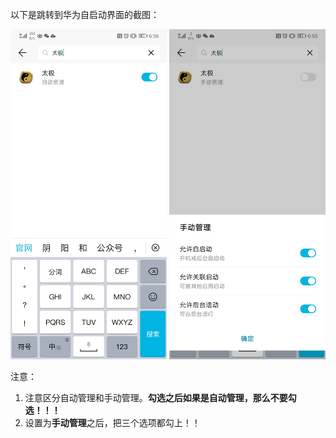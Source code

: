 以下是跳转到华为自启动界面的截图：

<img src="https://github.com/taichi-framework/TaiChi/blob/master/arts/emui1.jpeg" width="250" />

<img src="https://github.com/taichi-framework/TaiChi/blob/master/arts/emui2.jpeg" width="250" />


注意：

1. 注意区分自动管理和手动管理。**勾选之后如果是自动管理，那么不要勾选！！！**
2. 设置为**手动管理**之后，把三个选项都勾上！！


